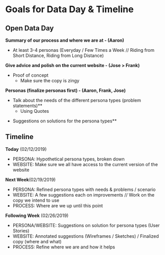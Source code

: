 # Goals for Data Day & Timeline

## Open Data Day
**Summary of our process and where we are at - (Aaron)**
- At least 3-4 personas (Everyday / Few Times a Week // Riding from Short Distance, Riding from Long Distance)

**Give advice and polish on the current website - (Jose > Frank)**
- Proof of concept 
	- Make sure the copy is zingy


**Personas (finalize personas first) - (Aaron, Frank, Jose)**
- Talk about the needs of the different persona types (problem statements)**
	- Using Quotes 
* Suggestions on solutions for the persona types**

## Timeline

**Today** (02/12/2019)
- PERSONA: Hypothetical persona types, broken down
- WEBSITE: Make sure we all have access to the current version of the website

**Next Week**(02/19/2019)
- PERSONA: Refined persona types with needs & problems / scenario
- WEBSITE: A few suggestions each on improvements // Work on the copy we intend to use
- PROCESS: Where are we up until this point

**Following Week** (02/26/2019)
- PERSONA/WEBSITE: Suggestions on solution for persona types (User Stories)
- WEBSITE: Annotated suggestions (Wireframes / Sketches) / Finalized copy (where and what)
- PROCESS: Refine where we are and how it helps
